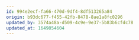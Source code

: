 ```yaml
---
id: 994e2ecf-fa66-470d-9df4-8df513265a84
origin: b93dc677-f455-42fb-8478-8ae1a8fc0296
updated_by: 3574a48a-d509-4c9e-9e37-5b83b6cfdc78
updated_at: 1649854604
---
```

